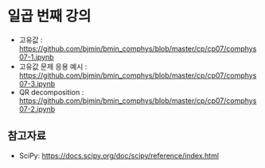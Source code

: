 # 일곱 번째 강의 

* 고유값 : https://github.com/bjmin/bmin_comphys/blob/master/cp/cp07/comphys07-1.ipynb
* 고유값 문제 응용 예시 : https://github.com/bjmin/bmin_comphys/blob/master/cp/cp07/comphys07-3.ipynb
* QR decomposition : https://github.com/bjmin/bmin_comphys/blob/master/cp/cp07/comphys07-2.ipynb

## 참고자료
* SciPy: https://docs.scipy.org/doc/scipy/reference/index.html

